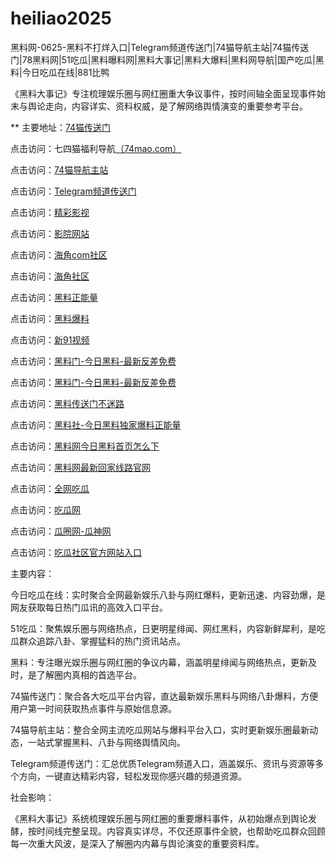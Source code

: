 # heiliao2025
黑料网-0625-黑料不打烊入口|Telegram频道传送门|74猫导航主站|74猫传送门|78黑料网|51吃瓜|黑料曝料网|黑料大事记|黑料大爆料|黑料网导航|国产吃瓜|黑料|今日吃瓜在线|881比鸭

《黑料大事记》专注梳理娱乐圈与网红圈重大争议事件，按时间轴全面呈现事件始末与舆论走向，内容详实、资料权威，是了解网络舆情演变的重要参考平台。

** 主要地址：<a href="https://74mao.com/">74猫传送门</a>

点击访问：七四猫福利导航<a href="https://74mao.com/">（74mao.com）</a>

点击访问：<a href="https://74mao.com/">74猫导航主站</a>

点击访问：<a href="https://74mao.com/">Telegram频道传送门</a>

点击访问：<a href="https://hj-216.pages.dev/">精彩影视</a>

点击访问：<a href="https://hj-218.pages.dev/">影院网站</a>

点击访问：<a href="https://hj-219.pages.dev/">海角com社区</a>

点击访问：<a href="https://hj-224.pages.dev/">海角社区</a>

点击访问：<a href="https://cg8-12.pages.dev/">黑料正能量</a>

点击访问：<a href="https://hj-143.pages.dev/">黑料爆料</a>

点击访问：<a href="https://hj-145.pages.dev/">新91视频</a>

点击访问：<a href="https://heiliao253.pages.dev/">黑料门-今日黑料-最新反差免费</a>

点击访问：<a href="https://heiliao258.pages.dev/">黑料门-今日黑料-最新反差免费</a>

点击访问：<a href="https://heiliao256.pages.dev/">黑料传送门不迷路</a>

点击访问：<a href="https://heiliao263.pages.dev/">黑料社-今日黑料独家爆料正能量</a>

点击访问：<a href="https://heiliao762.pages.dev/">黑料网今日黑料首页怎么下</a>

点击访问：<a href="https://heiliao872.pages.dev/">黑料网最新回家线路官网</a>

点击访问：<a href="https://cg4-17.pages.dev/">全网吃瓜</a>

点击访问：<a href="https://cg3-17.pages.dev/">吃瓜网</a>

点击访问：<a href="https://cg6-17.pages.dev/">瓜圈网-瓜神网</a>

点击访问：<a href="https://cg5-17.pages.dev/">吃瓜社区官方网站入口</a>

主要内容：

今日吃瓜在线：实时聚合全网最新娱乐八卦与网红爆料，更新迅速、内容劲爆，是网友获取每日热门瓜讯的高效入口平台。

51吃瓜：聚焦娱乐圈与网络热点，日更明星绯闻、网红黑料，内容新鲜犀利，是吃瓜群众追踪八卦、掌握猛料的热门资讯站点。

黑料：专注曝光娱乐圈与网红圈的争议内幕，涵盖明星绯闻与网络热点，更新及时，是了解圈内真相的首选平台。

74猫传送门：聚合各大吃瓜平台内容，直达最新娱乐黑料与网络八卦爆料，方便用户第一时间获取热点事件与原始信息源。

74猫导航主站：整合全网主流吃瓜网站与爆料平台入口，实时更新娱乐圈最新动态，一站式掌握黑料、八卦与网络舆情风向。

Telegram频道传送门：汇总优质Telegram频道入口，涵盖娱乐、资讯与资源等多个方向，一键直达精彩内容，轻松发现你感兴趣的频道资源。

社会影响：

《黑料大事记》系统梳理娱乐圈与网红圈的重要爆料事件，从初始爆点到舆论发酵，按时间线完整呈现。内容真实详尽，不仅还原事件全貌，也帮助吃瓜群众回顾每一次重大风波，是深入了解圈内内幕与舆论演变的重要资料库。

<span style="display:none;">[Canonical link](https://github.com/Winx20250625/bot4）</span>
